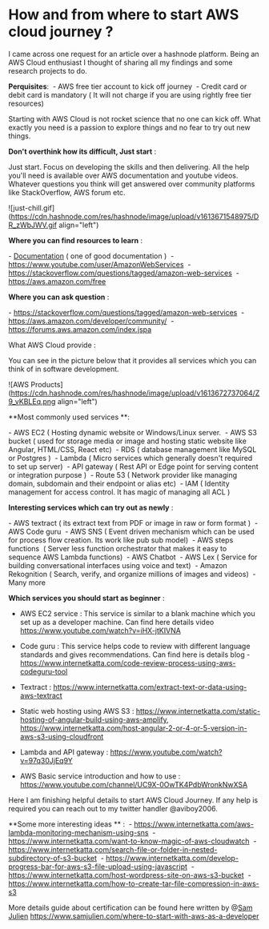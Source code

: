 # How and from where to start AWS cloud journey ?

I came across one request for an article over a hashnode platform. Being an AWS Cloud enthusiast I thought of sharing all my findings and some research projects to do.

**Perquisites**:  - AWS free tier account to kick off journey  - Credit card or debit card is mandatory ( It will not charge if you are using rightly free tier resources)

Starting with AWS Cloud is not rocket science that no one can kick off. What exactly you need is a passion to explore things and no fear to try out new things.

**Don't overthink how its difficult, Just start** :

Just start. Focus on developing the skills and then delivering. All the help you'll need is available over AWS documentation and youtube videos. Whatever questions you think will get answered over community platforms like StackOverflow, AWS forum etc.

![just-chill.gif](https://cdn.hashnode.com/res/hashnode/image/upload/v1613671548975/DR_zWbJWV.gif align="left")

**Where you can find resources to learn** :

\- [Documentation](https://docs.aws.amazon.com/) ( one of good documentation )  - https://www.youtube.com/user/AmazonWebServices  - https://stackoverflow.com/questions/tagged/amazon-web-services  - https://aws.amazon.com/free

**Where you can ask question** :

\- https://stackoverflow.com/questions/tagged/amazon-web-services  - https://aws.amazon.com/developer/community/  - https://forums.aws.amazon.com/index.jspa

What AWS Cloud provide :

You can see in the picture below that it provides all services which you can think of in software development.

![AWS Products](https://cdn.hashnode.com/res/hashnode/image/upload/v1613672737064/Z9_vKBLEq.png align="left")

\*\*Most commonly used services \*\*:

\- AWS EC2 ( Hosting dynamic website or Windows/Linux server.  - AWS S3 bucket ( used for storage media or image and hosting static website like Angular, HTML/CSS, React etc)  - RDS ( database management like MySQL or Postgres )  - Lambda ( Micro services which generally doesn't required to set up server)  - API gateway ( Rest API or Edge point for serving content or integration purpose )  - Route 53 ( Network provider like managing domain, subdomain and their endpoint or alias etc)  - IAM ( Identity management for access control. It has magic of managing all ACL )

**Interesting services which can try out as newly** :

\- AWS textract ( its extract text from PDF or image in raw or form format )  - AWS Code guru  - AWS SNS ( Event driven mechanism which can be used for process flow creation. Its work like pub sub model)  - AWS steps functions  ( Server less function orchestrator that makes it easy to sequence AWS Lambda functions)  - AWS Chatbot  - AWS Lex ( Service for building conversational interfaces using voice and text)  - Amazon Rekognition ( Search, verify, and organize millions of images and videos)  - Many more

**Which services you should start as beginner** :

* AWS EC2 service : This service is similar to a blank machine which you set up as a developer machine. Can find here details video https://www.youtube.com/watch?v=iHX-jtKIVNA
    
* Code guru : This service helps code to review with different language standards and gives recommendations. Can find here is details blog - https://www.internetkatta.com/code-review-process-using-aws-codeguru-tool
    
* Textract : https://www.internetkatta.com/extract-text-or-data-using-aws-textract
    
* Static web hosting using AWS S3 : https://www.internetkatta.com/static-hosting-of-angular-build-using-aws-amplify, https://www.internetkatta.com/host-angular-2-or-4-or-5-version-in-aws-s3-using-cloudfront
    
* Lambda and API gateway : https://www.youtube.com/watch?v=97q30JjEq9Y
    
* AWS Basic service introduction and how to use : https://www.youtube.com/channel/UC9X-0OwTK4PdbWronkNwXSA
    

Here I am finishing helpful details to start AWS Cloud Journey. If any help is required you can reach out to my twitter handler @aviboy2006.

\*\*Some more interesting ideas \*\* :  - https://www.internetkatta.com/aws-lambda-monitoring-mechanism-using-sns  - https://www.internetkatta.com/want-to-know-magic-of-aws-cloudwatch  - https://www.internetkatta.com/search-file-or-folder-in-nested-subdirectory-of-s3-bucket  - https://www.internetkatta.com/develop-progress-bar-for-aws-s3-file-upload-using-javascript  - https://www.internetkatta.com/host-wordpress-site-on-aws-s3-bucket  - https://www.internetkatta.com/how-to-create-tar-file-compression-in-aws-s3

More details guide about certification can be found here written by @[Sam Julien](@samjulien) https://www.samjulien.com/where-to-start-with-aws-as-a-developer